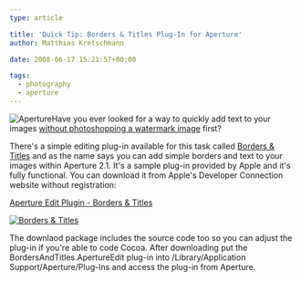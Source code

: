 ```yaml
---
type: article

title: 'Quick Tip: Borders & Titles Plug-In for Aperture'
author: Matthias Kretschmann

date: 2008-06-17 15:21:57+00:00

tags:
  - photography
  - aperture
---
```


![Aperture](../media/aperture128.png)Have you ever looked for a way to quickly add text to your images [without photoshopping a watermark image](http://www.kremalicious.com/2008/05/high-quality-watermarks-with-aperture/) first?

<!-- more -->

There's a simple editing plug-in available for this task called [Borders & Titles](http://developer.apple.com/samplecode/BordersAndTitles/index.html) and as the name says you can add simple borders and text to your images within Aperture 2.1. It's a sample plug-in provided by Apple and it's fully functional. You can download it from Apple's Developer Connection website without registration:

[Aperture Edit Plugin - Borders & Titles](http://developer.apple.com/samplecode/BordersAndTitles/index.html)

[![Borders & Titles](../media/aperture_bt_thumb.png)](../media/aperture_bt.png)

The downlaod package includes the source code too so you can adjust the plug-in if you're able to code Cocoa. After downloading put the BordersAndTitles.ApertureEdit plug-in into /Library/Application Support/Aperture/Plug-Ins and access the plug-in from Aperture.
